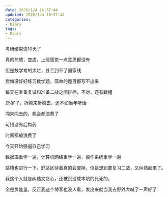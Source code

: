 ```yaml
---
date: 2020/1/4 16:37:44
updated: 2020/1/4 16:37:44
categories:
- Diary
tags:
- Diary
---
```

考研结束快10天了

真的煎熬，空虚，上班感觉一点意思都没有

但是数学考的太烂，甚至到不了国家线

后悔没好好练习数学题，简单的题目都写不出来

每天在准备复试和准备二战之间徘徊，不对，还有跳槽

25岁了，折腾来折腾去，还不如当年听话

闯来闯去的，机会都浪费了

可惜没有后悔药

时间都被浪费了

今天开始强逼自己学习

数据库重学一遍，计算机网络重学一遍，操作系统重学一遍

跳槽也进行一下，舒适区待着真的会废掉，但是想到要复习二战，又纠结起来了。

我这个人就是纠结又贪心，还被沉没成本坑的死死的。

全是负能量，反正我这个博客也没人看，发出来就当我去野外大喊了一声好了









